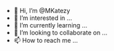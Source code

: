 - 👋 Hi, I’m @MKatezy
- 👀 I’m interested in ...
- 🌱 I’m currently learning ...
- 💞️ I’m looking to collaborate on ...
- 📫 How to reach me ...

<!---
Luciferanime/Luciferanime is a ✨ special ✨ repository because its `README.md` (this file) appears on your GitHub profile.
You can click the Preview link to take a look at your changes.
--->
